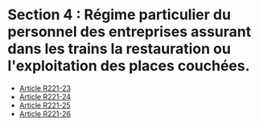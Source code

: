 # Section 4 : Régime particulier du personnel des entreprises assurant dans les trains la restauration ou l'exploitation des places couchées.

* [Article R221-23](./LEGIARTI000018518958.md)
* [Article R221-24](./LEGIARTI000018518957.md)
* [Article R221-25](./LEGIARTI000018518956.md)
* [Article R221-26](./LEGIARTI000018518955.md)
